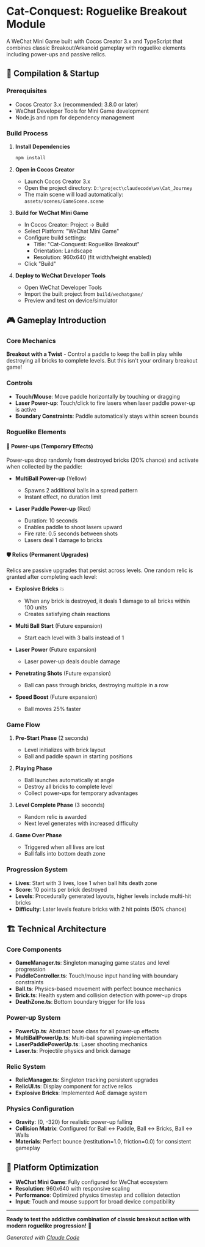 # Cat-Conquest: Roguelike Breakout Module

A WeChat Mini Game built with Cocos Creator 3.x and TypeScript that combines classic Breakout/Arkanoid gameplay with roguelike elements including power-ups and passive relics.

## 🚀 Compilation & Startup

### Prerequisites
- Cocos Creator 3.x (recommended: 3.8.0 or later)
- WeChat Developer Tools for Mini Game development
- Node.js and npm for dependency management

### Build Process

1. **Install Dependencies**
   ```bash
   npm install
   ```

2. **Open in Cocos Creator**
   - Launch Cocos Creator 3.x
   - Open the project directory: `D:\project\claudecode\wx\Cat_Journey`
   - The main scene will load automatically: `assets/scenes/GameScene.scene`

3. **Build for WeChat Mini Game**
   - In Cocos Creator: Project → Build
   - Select Platform: "WeChat Mini Game"
   - Configure build settings:
     - Title: "Cat-Conquest: Roguelike Breakout"
     - Orientation: Landscape
     - Resolution: 960x640 (fit width/height enabled)
   - Click "Build"

4. **Deploy to WeChat Developer Tools**
   - Open WeChat Developer Tools
   - Import the built project from `build/wechatgame/`
   - Preview and test on device/simulator

## 🎮 Gameplay Introduction

### Core Mechanics
**Breakout with a Twist** - Control a paddle to keep the ball in play while destroying all bricks to complete levels. But this isn't your ordinary breakout game!

### Controls
- **Touch/Mouse**: Move paddle horizontally by touching or dragging
- **Laser Power-up**: Touch/click to fire lasers when laser paddle power-up is active
- **Boundary Constraints**: Paddle automatically stays within screen bounds

### Roguelike Elements

#### 🔋 Power-ups (Temporary Effects)
Power-ups drop randomly from destroyed bricks (20% chance) and activate when collected by the paddle:

- **MultiBall Power-up** (Yellow)
  - Spawns 2 additional balls in a spread pattern
  - Instant effect, no duration limit
  
- **Laser Paddle Power-up** (Red)
  - Duration: 10 seconds
  - Enables paddle to shoot lasers upward
  - Fire rate: 0.5 seconds between shots
  - Lasers deal 1 damage to bricks

#### 🛡️ Relics (Permanent Upgrades)
Relics are passive upgrades that persist across levels. One random relic is granted after completing each level:

- **Explosive Bricks** 💥
  - When any brick is destroyed, it deals 1 damage to all bricks within 100 units
  - Creates satisfying chain reactions

- **Multi Ball Start** (Future expansion)
  - Start each level with 3 balls instead of 1

- **Laser Power** (Future expansion)  
  - Laser power-up deals double damage

- **Penetrating Shots** (Future expansion)
  - Ball can pass through bricks, destroying multiple in a row

- **Speed Boost** (Future expansion)
  - Ball moves 25% faster

### Game Flow
1. **Pre-Start Phase** (2 seconds)
   - Level initializes with brick layout
   - Ball and paddle spawn in starting positions

2. **Playing Phase**
   - Ball launches automatically at angle
   - Destroy all bricks to complete level
   - Collect power-ups for temporary advantages

3. **Level Complete Phase** (3 seconds)
   - Random relic is awarded
   - Next level generates with increased difficulty

4. **Game Over Phase**
   - Triggered when all lives are lost
   - Ball falls into bottom death zone

### Progression System
- **Lives**: Start with 3 lives, lose 1 when ball hits death zone
- **Score**: 10 points per brick destroyed
- **Levels**: Procedurally generated layouts, higher levels include multi-hit bricks
- **Difficulty**: Later levels feature bricks with 2 hit points (50% chance)

## 🏗️ Technical Architecture

### Core Components
- **GameManager.ts**: Singleton managing game states and level progression
- **PaddleController.ts**: Touch/mouse input handling with boundary constraints  
- **Ball.ts**: Physics-based movement with perfect bounce mechanics
- **Brick.ts**: Health system and collision detection with power-up drops
- **DeathZone.ts**: Bottom boundary trigger for life loss

### Power-up System
- **PowerUp.ts**: Abstract base class for all power-up effects
- **MultiBallPowerUp.ts**: Multi-ball spawning implementation
- **LaserPaddlePowerUp.ts**: Laser shooting mechanics
- **Laser.ts**: Projectile physics and brick damage

### Relic System  
- **RelicManager.ts**: Singleton tracking persistent upgrades
- **RelicUI.ts**: Display component for active relics
- **Explosive Bricks**: Implemented AoE damage system

### Physics Configuration
- **Gravity**: (0, -320) for realistic power-up falling
- **Collision Matrix**: Configured for Ball ↔ Paddle, Ball ↔ Bricks, Ball ↔ Walls
- **Materials**: Perfect bounce (restitution=1.0, friction=0.0) for consistent gameplay

## 📱 Platform Optimization
- **WeChat Mini Game**: Fully configured for WeChat ecosystem
- **Resolution**: 960x640 with responsive scaling
- **Performance**: Optimized physics timestep and collision detection
- **Input**: Touch and mouse support for broad device compatibility

---

**Ready to test the addictive combination of classic breakout action with modern roguelike progression!** 🎯

*Generated with [Claude Code](https://claude.ai/code)*